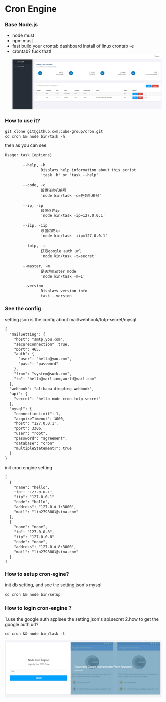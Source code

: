 # Cron Engine
### Base Node.js
* node must
* npm must
* fast build your crontab dashboard install of linux crontab -e
* crontab? fuck that!
![](https://github.com/cube-group/cron/blob/master/public/images/dashboard.png)
### How to use it?
```
git clone git@github.com:cube-group/cron.git
cd cron && node bin/task -h
```
then as you can see
```
Usage: task [options]

        --help, -h
                Displays help information about this script
                'task -h' or 'task --help'

        --code, -c
                设置任务机编号
                'node bin/task -c=任务机编号'

        --ip, -ip
                设置外网ip
                'node bin/task -ip=127.0.0.1'

        --iip, -iip
                设置内网ip
                'node bin/task -iip=127.0.0.1'

        --totp, -t
                获取google auth url
                'node bin/task -t=secret'

        --master, -m
                是否为master mode
                'node bin/task -m=1'

        --version
                Displays version info
                task --version

```
### See the config
setting.json is the config about mail/webhook/totp-secret/mysql
```
{
  "mailSetting": {
    "host": "smtp.you.com",
    "secureConnection": true,
    "port": 465,
    "auth": {
      "user": "hello@you.com",
      "pass": "password"
    },
    "from": "system@suck.com",
    "to": "hello@mail.com,world@mail.com"
  },
  "webhook": "alibaba-dingding-webhook",
  "api": {
    "secret": "hello-node-cron-totp-secret"
  },
  "mysql": {
    "connectionLimit": 1,
    "acquireTimeout": 3000,
    "host": "127.0.0.1",
    "port": 3306,
    "user": "root",
    "password": "agreement",
    "database": "cron",
    "multipleStatements": true
  }
}
```
init cron engine setting
```
[
  {
    "name": "hello",
    "ip": "127.0.0.1",
    "iip": "127.0.0.1",
    "code": "hello",
    "address": "127.0.0.1:3000",
    "mail": "lin2798003@sina.com"
  },
  {
    "name": "none",
    "ip": "127.0.0.8",
    "iip": "127.0.0.8",
    "code": "none",
    "address": "127.0.0.8:3000",
    "mail": "lin2798003@sina.com"
  }
]
```
### How to setup cron-egine?
init db setting, and see the setting.json's mysql
```
cd cron && node bin/setup
```
### How to login cron-engine？
1.use the google auth app!see the setting.json's api.secret
2.how to get the google auth url?
```
cd cron && node bin/task -t
```
![](https://github.com/cube-group/cron/blob/master/public/images/login.png)